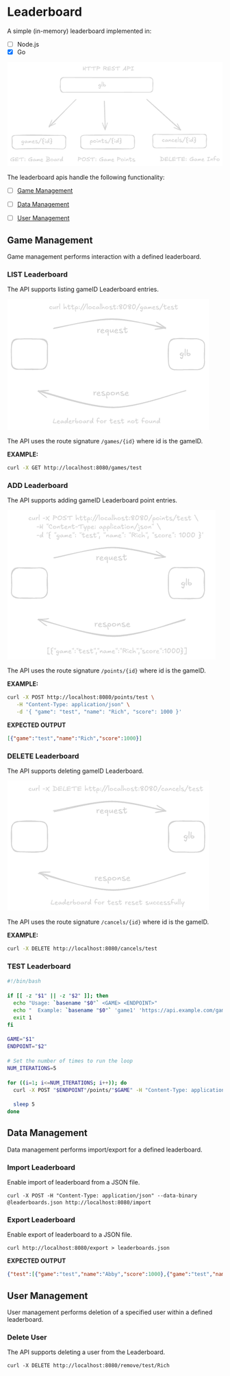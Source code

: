 # Leaderboard

A simple (in-memory) leaderboard implemented in:

- [ ] Node.js
- [x] Go

![API Architecture](https://github.com/rosera/quizzrr_leaderboard/blob/main/screenshots/glb-http-api.png "Architecture")

The leaderboard apis handle the following functionality:

- [ ] [Game Management](https://github.com/rosera/quizzrr_leaderboard/tree/main?tab=readme-ov-file#game-management)
- [ ] [Data Management](https://github.com/rosera/quizzrr_leaderboard/tree/main?tab=readme-ov-file#data-management)
- [ ] [User Management](https://github.com/rosera/quizzrr_leaderboard/tree/main?tab=readme-ov-file#user-management)


## Game Management

Game management performs interaction with a defined leaderboard.

###  LIST Leaderboard

The API supports listing gameID Leaderboard entries.

![List Leaderboard](https://github.com/rosera/quizzrr_leaderboard/blob/main/screenshots/glb-leaderboard-empty.png "View Leaderboard")

The API uses the route signature `/games/{id}` where id is the gameID.

__EXAMPLE:__
```bash
curl -X GET http://localhost:8080/games/test
```

### ADD Leaderboard

The API supports adding gameID Leaderboard point entries.

![Add Leaderboard](https://github.com/rosera/quizzrr_leaderboard/blob/main/screenshots/glb-leaderboard-add.png "Add to Leaderboard")

The API uses the route signature `/points/{id}` where id is the gameID.

__EXAMPLE:__
```bash
curl -X POST http://localhost:8080/points/test \
   -H "Content-Type: application/json" \
   -d '{ "game": "test", "name": "Rich", "score": 1000 }'
```

__EXPECTED OUTPUT__
```json
[{"game":"test","name":"Rich","score":1000}]
```

### DELETE Leaderboard

The API supports deleting gameID Leaderboard.

![Delete Leaderboard](https://github.com/rosera/quizzrr_leaderboard/blob/main/screenshots/glb-leaderboard-delete.png "Delete Leaderboard")

The API uses the route signature `/cancels/{id}` where id is the gameID.

__EXAMPLE:__
```bash
curl -X DELETE http://localhost:8080/cancels/test
```

### TEST Leaderboard

```bash
#!/bin/bash

if [[ -z "$1" || -z "$2" ]]; then
  echo "Usage: `basename "$0"` <GAME> <ENDPOINT>"
  echo "  Example: `basename "$0"` 'game1' 'https://api.example.com/game1'"
  exit 1
fi

GAME="$1"
ENDPOINT="$2"

# Set the number of times to run the loop
NUM_ITERATIONS=5

for ((i=1; i<=NUM_ITERATIONS; i++)); do
  curl -X POST "$ENDPOINT"/points/"$GAME" -H "Content-Type: application/json" -d '{ "game": "$GAME", "name": "tester-$i", "score": 1000 }'

  sleep 5
done
```

## Data Management

Data management performs import/export for a defined leaderboard.

### Import Leaderboard

Enable import of leaderboard from a JSON file.

```
curl -X POST -H "Content-Type: application/json" --data-binary @leaderboards.json http://localhost:8080/import
```


### Export Leaderboard

Enable export of leaderboard to a JSON file.

```
curl http://localhost:8080/export > leaderboards.json
```

__EXPECTED OUTPUT__
```json
{"test":[{"game":"test","name":"Abby","score":1000},{"game":"test","name":"Bobby","score":1000},{"game":"test","name":"Catherine","score":1000},{"game":"test","name":"Derick","score":1000},{"game":"test","name":"Ernest","score":1000},{"game":"test","name":"Fred","score":1000},{"game":"test","name":"Gisele","score":1000},{"game":"test","name":"Harold","score":1000},{"game":"test","name":"Ivonne","score":1000},{"game":"test","name":"Jack","score":1000},{"game":"test","name":"Kelly","score":1000}]
```


## User Management

User management performs deletion of a specified user within a defined leaderboard.

### Delete User

The API supports deleting a user from the Leaderboard.

```
curl -X DELETE http://localhost:8080/remove/test/Rich
```
